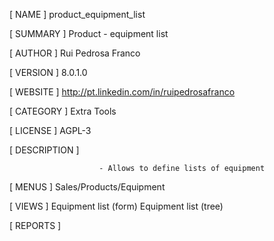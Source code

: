 [ NAME ]
product_equipment_list


[ SUMMARY ]
Product - equipment list


[ AUTHOR ]
Rui Pedrosa Franco


[ VERSION ]
8.0.1.0


[ WEBSITE ]
http://pt.linkedin.com/in/ruipedrosafranco


[ CATEGORY ]
Extra Tools


[ LICENSE ]
AGPL-3


[ DESCRIPTION ]

                        - Allows to define lists of equipment
                        


[ MENUS ]
Sales/Products/Equipment


[ VIEWS ]
Equipment list (form)
Equipment list (tree)


[ REPORTS ]
